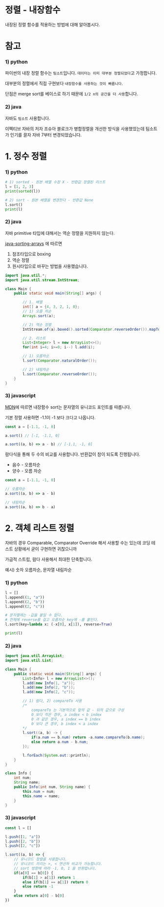 # 정렬 - 내장함수
내장된 정렬 함수를 적용하는 방법에 대해 알아봅시다.

# 참고
### 1) python
파이썬의 내장 정렬 함수는 `팀소트`입니다. `데이터는 이미 대부분 정렬되었다`고 가정합니다.

대부분의 정렬에서 직접 구현보다 `내장함수를 사용하는 것이 빠릅니다`.

단점은 merge sort를 베이스로 하기 때문에 `1/2 n의 공간을 더 사용`합니다.

### 2) java
자바도 `팀소트` 사용합니다.

이펙티브 자바의 저자 조슈아 블로크가 병합정렬을 개선한 방식을 사용했었는데 팀소트가 인기를 끌자 자바 7부터 변경되었습니다.

# 1. 정수 정렬
### 1) python
```python
# 1) sorted - 원본 배열 수정 X - 반환값 정렬된 리스트
l = [1, 2, 3]
print(sorted(l))

# 2) sort - 원본 배열을 변경한다 - 반환값 None
l.sort()
print(l)
```

### 2) java
자바 primitive 타입에 대해서는 역순 정렬을 지원하지 않는다.

[java-sorting-arrays](https://www.baeldung.com/java-sorting-arrays) 에 따르면 
1) 참조타입으로 boxing
2) 역순 정렬
3) 원시타입으로 바꾸는 방법을 사용했습니다.

```java
import java.util.*;
import java.util.stream.IntStream;

class Main {
    public static void main(String[] args) {

        // 1. 배열
        int[] a = {4, 3, 2, 1, 0};
        // 1) 오름 차순
        Arrays.sort(a);

        // 2) 역순 정렬
        IntStream.of(a).boxed().sorted(Comparator.reverseOrder()).mapToInt(i -> i).toArray();

        // 2. 리스트
        List<Integer> l = new ArrayList<>();
        for(int i=4; i>=0; i--) l.add(i);

        // 1) 오름차순
        l.sort(Comparator.naturalOrder());

        // 2) 내림차순
        l.sort(Comparator.reverseOrder());
    }
}
```
### 3) javascript
[MDN](https://developer.mozilla.org/ko/docs/Web/JavaScript/Reference/Global_Objects/Array/sort)에 따르면 내장함수 sort는 문자열의 유니코드 포인트를 따릅니다.

기본 정렬 사용하면 -1.1이 -1 보다 크다고 나옵니다. 
```js
const a = [-1.1, -1, 0]

a.sort() // [-1, -1.1, 0]

a.sort((a, b) => a - b) // [-1.1, -1, 0]
```

람다식을 통해 두 수의 비교를 사용합니다.
반환값이 참이 되도록 진행됩니다.
- 음수 - 오름차순
- 양수 - 오름 차순
```js
const a = [-1.1, -1, 0]

// 오름차순
a.sort((a, b) => a - b)

// 내림차순
a.sort((a, b) => b - a)
```


# 2. 객체 리스트 정렬

자바의 경우 Comparable, Comparator Override 해서 사용할 수는 있는데 코딩 테스트 상황에서 굳이 구현하면 귀찮으니까

가급적 스트립, 람다 사용해서 최대한 단축합니다.

예시) 숫자 오름차순, 문자열 내림차순
### 1) python
```python
l = []
l.append((1, "a"))
l.append((2, "b"))
l.append((2, "c"))

# 문자열에는 -값을 붙일 수 없다.
# 전체에 reverse를 걸고 오름차순 key에 -를 붙인다.
l.sort(key=lambda x: (-x[0], x[1]), reverse=True)

print(l)
```

### 2) java
```java
import java.util.ArrayList;
import java.util.List;

class Main {
    public static void main(String[] args) {
        List<Info> l = new ArrayList<>();
        l.add(new Info(1, "a"));
        l.add(new Info(2, "b"));
        l.add(new Info(2, "c"));

        // 1) 람다, 2) compareTo 사용
        /*
            compareTo 는 기본적으로 앞의 값 - 뒤의 값으로 구성
            0 보다 작은 경우, a index < b index
            0 과 같은 경우, a index == b index
            0 보다 큰 경우, b index < a index
        */
        l.sort((a, b) -> {
            if(a.num == b.num) return -a.name.compareTo(b.name);
            else return a.num - b.num;
        });

        l.forEach(System.out::println);
    }
}

class Info {
    int num;
    String name;
    public Info(int num, String name) {
        this.num = num;
        this.name = name;
    }
}
```

### 3) javascript
```js
const l = []

l.push([1, "a"])
l.push([2, "b"])
l.push([2, "c"])

l.sort((a, b) => {
    // 유니코드 정렬을 사용합니다.
    // 유니코드 끼리는 >, < 연산자 비교가 가능합니다.
    // sort 방향에 따라 -1, 0, 1 을 반환합니다.
    if(a[0] == b[0]) {
        if(b[1] > a[1]) return 1
        else if(b[1] == a[1]) return 0
        else return -1
    }
    else return a[0] - b[0]
})
```